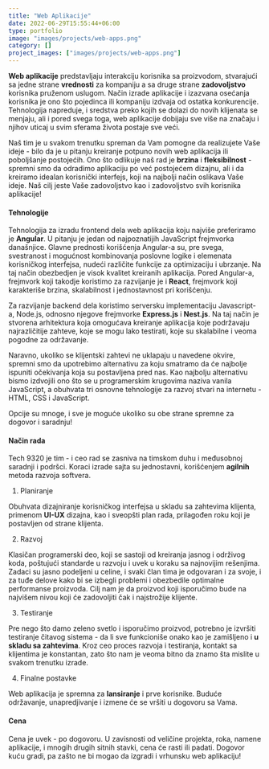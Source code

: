 ```yaml
---
title: "Web Aplikacije"
date: 2022-06-29T15:55:44+06:00
type: portfolio
image: "images/projects/web-apps.png"
category: []
project_images: ["images/projects/web-apps.png"]
---
```


**Web aplikacije** predstavljaju interakciju korisnika sa proizvodom, stvarajući sa jedne strane **vrednosti** za kompaniju a sa druge strane **zadovoljstvo** korisnika pruženom uslugom. Način izrade aplikacije i izazvana osećanja korisnika je ono što pojedinca ili kompaniju izdvaja od ostatka konkurencije. 
Tehnologija napreduje, i sredstva preko kojih se dolazi do novih klijenata se menjaju, ali i pored svega toga, web aplikacije dobijaju sve više na značaju i njihov uticaj u svim sferama života postaje sve veći.

Naš tim je u svakom trenutku spreman da Vam pomogne da realizujete Vaše ideje - bilo da je u pitanju kreiranje potpuno novih web aplikacija ili poboljšanje postojećih. 
Ono što odlikuje naš rad je **brzina** i **fleksibilnost** - spremni smo da odradimo aplikaciju po već postojećem dizajnu, ali i da kreiramo idealan korisnički interfejs, koji na najbolji način oslikava Vaše ideje. Naš cilj jeste Vaše zadovoljstvo kao i zadovoljstvo svih korisnika aplikacije!

#### Tehnologije

Tehnologija za izradu frontend dela web aplikacija koju najviše preferiramo je **Angular**. U pitanju je jedan od najpoznatijih JavaScript frejmvorka današnjice. Glavne prednosti korišćenja Angular-a su, pre svega, svestranost i mogućnost kombinovanja poslovne logike i elemenata korisničkog interfejsa, nudeći različite funkcije za optimizaciju i ubrzanje. Na taj način obezbedjen je visok kvalitet kreiranih aplikacija.
Pored Angular-a, frejmvork koji takodje koristimo za razvijanje je i **React**, frejmvork koji karakteriše brzina, skalabilnost i jednostavnost pri korišćenju.   

Za razvijanje backend dela koristimo serversku implementaciju Javascript-a, Node.js, odnosno njegove frejmvorke **Express.js** i **Nest.js**. Na taj način je stvorena arhitektura koja omogućava kreiranje aplikacija koje podržavaju najrazličitije zahteve, koje se mogu lako testirati, koje su skalabilne i veoma pogodne za održavanje.

Naravno, ukoliko se klijentski zahtevi ne uklapaju u navedene okvire, spremni smo da upotrebimo alternativu za koju smatramo da će najbolje ispuniti očekivanja koja su postavljena pred nas. Kao najbolju alternativu bismo izdvojili ono što se u programerskim krugovima naziva vanila JavaScript, a obuhvata tri osnovne tehnologije za razvoj stvari na internetu - HTML, CSS i JavaScript.

Opcije su mnoge, i sve je moguće ukoliko su obe strane spremne za dogovor i saradnju!

#### Način rada

Tech 9320 je tim - i ceo rad se zasniva na timskom duhu i međusobnoj saradnji i podršci. Koraci izrade sajta su jednostavni, korišćenjem **agilnih** metoda razvoja softvera.

1. Planiranje

Obuhvata dizajniranje korisničkog interfejsa u skladu sa zahtevima klijenta, primenom **UI-UX** dizajna, kao i sveopšti plan rada, prilagođen roku koji je postavljen od strane klijenta.

2. Razvoj

Klasičan programerski deo, koji se sastoji od kreiranja jasnog i održivog koda, poštujući standarde u razvoju i uvek u koraku sa najnovijim rešenjima. 
Zadaci su jasno podeljeni u celine, i svaki član tima je odgovaran i za svoje, i za tuđe delove kako bi se izbegli problemi i obezbedile optimalne performanse proizvoda. 
Cilj nam je da proizvod koji isporučimo bude na najvišem nivou koji će zadovoljiti čak i najstrožije klijente.

3. Testiranje

Pre nego što damo zeleno svetlo i isporučimo proizvod, potrebno je izvršiti testiranje čitavog sistema - da li sve funkcioniše onako kao je zamišljeno i **u skladu sa zahtevima**. Kroz ceo proces razvoja i testiranja, kontakt sa klijentima je konstantan, zato što nam je veoma bitno da znamo šta mislite u svakom trenutku izrade.

4. Finalne postavke

Web aplikacija je spremna za **lansiranje** i prve korisnike. Buduće održavanje, unapredjivanje i izmene će se vršiti u dogovoru sa Vama.

#### Cena

Cena je uvek - po dogovoru. U zavisnosti od veličine projekta, roka, namene aplikacije, i mnogih drugih sitnih stavki, cena će rasti ili padati. 
Dogovor kuću gradi, pa zašto ne bi mogao da izgradi i vrhunsku web aplikaciju!